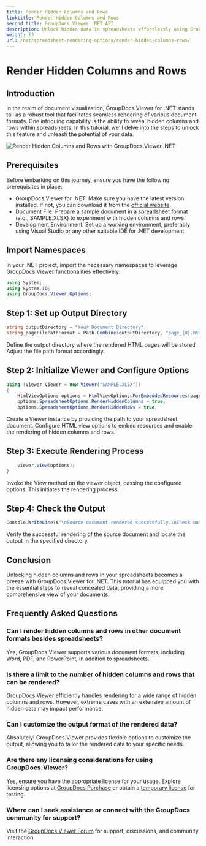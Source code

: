 ```yaml
---
title: Render Hidden Columns and Rows
linktitle: Render Hidden Columns and Rows
second_title: GroupDocs.Viewer .NET API
description: Unlock hidden data in spreadsheets effortlessly using GroupDocs.Viewer for .NET. Follow our step-by-step guide to reveal concealed columns and rows.
weight: 13
url: /net/spreadsheet-rendering-options/render-hidden-columns-rows/
---
```


# Render Hidden Columns and Rows

## Introduction
In the realm of document visualization, GroupDocs.Viewer for .NET stands tall as a robust tool that facilitates seamless rendering of various document formats. One intriguing capability is the ability to reveal hidden columns and rows within spreadsheets. In this tutorial, we'll delve into the steps to unlock this feature and unleash the potential of your data.


![Render Hidden Columns and Rows with GroupDocs.Viewer .NET](/viewer/spreadsheet-rendering-options/render-hidden-columns-and-rows.png)

## Prerequisites
Before embarking on this journey, ensure you have the following prerequisites in place:
- GroupDocs.Viewer for .NET: Make sure you have the latest version installed. If not, you can download it from the [official website](https://releases.groupdocs.com/viewer/net/).
- Document File: Prepare a sample document in a spreadsheet format (e.g., SAMPLE.XLSX) to experiment with hidden columns and rows.
- Development Environment: Set up a working environment, preferably using Visual Studio or any other suitable IDE for .NET development.
## Import Namespaces
In your .NET project, import the necessary namespaces to leverage GroupDocs.Viewer functionalities effectively:
```csharp
using System;
using System.IO;
using GroupDocs.Viewer.Options;
```
## Step 1: Set up Output Directory
```csharp
string outputDirectory = "Your Document Directory";
string pageFilePathFormat = Path.Combine(outputDirectory, "page_{0}.html");
```
Define the output directory where the rendered HTML pages will be stored. Adjust the file path format accordingly.
## Step 2: Initialize Viewer and Configure Options
```csharp
using (Viewer viewer = new Viewer("SAMPLE.XLSX"))
{
    HtmlViewOptions options = HtmlViewOptions.ForEmbeddedResources(pageFilePathFormat);
    options.SpreadsheetOptions.RenderHiddenColumns = true;
    options.SpreadsheetOptions.RenderHiddenRows = true;
```
Create a Viewer instance by providing the path to your spreadsheet document. Configure HTML view options to embed resources and enable the rendering of hidden columns and rows.
## Step 3: Execute Rendering Process
```csharp
    viewer.View(options);
}
```
Invoke the View method on the viewer object, passing the configured options. This initiates the rendering process.
## Step 4: Check the Output
```csharp
Console.WriteLine($"\nSource document rendered successfully.\nCheck output in {outputDirectory}.");
```
Verify the successful rendering of the source document and locate the output in the specified directory.
## Conclusion
Unlocking hidden columns and rows in your spreadsheets becomes a breeze with GroupDocs.Viewer for .NET. This tutorial has equipped you with the essential steps to reveal concealed data, providing a more comprehensive view of your documents.
## Frequently Asked Questions
### Can I render hidden columns and rows in other document formats besides spreadsheets?
Yes, GroupDocs.Viewer supports various document formats, including Word, PDF, and PowerPoint, in addition to spreadsheets.
### Is there a limit to the number of hidden columns and rows that can be rendered?
GroupDocs.Viewer efficiently handles rendering for a wide range of hidden columns and rows. However, extreme cases with an extensive amount of hidden data may impact performance.
### Can I customize the output format of the rendered data?
Absolutely! GroupDocs.Viewer provides flexible options to customize the output, allowing you to tailor the rendered data to your specific needs.
### Are there any licensing considerations for using GroupDocs.Viewer?
Yes, ensure you have the appropriate license for your usage. Explore licensing options at [GroupDocs Purchase](https://purchase.groupdocs.com/buy) or obtain a [temporary license](https://purchase.groupdocs.com/temporary-license/) for testing.
### Where can I seek assistance or connect with the GroupDocs community for support?
Visit the [GroupDocs.Viewer Forum](https://forum.groupdocs.com/c/viewer/9) for support, discussions, and community interaction.